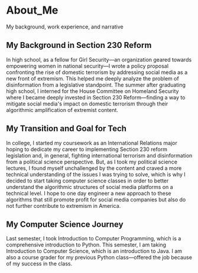 # About_Me
My background, work experience, and narrative 

## My Background in Section 230 Reform
In high school, as a fellow for Girl Security—an organization geared towards empowering women in national security—I wrote a policy proposal confronting the rise of domestic terrorism by addressing social media as a new front of extremism. This helped me deeply analyze the problem of disinformation from a legislative standpoint. The summer after graduating high school, I interned for the House Committee on Homeland Security where I became deeply invested in Section 230 Reform—finding a way to mitigate social media's impact on domestic terrorism through their algorithmic amplification of extremist content. 

## My Transition and Goal for Tech
In college, I started my coursework as an International Relations major hoping to dedicate my career to implementing Section 230 reform legislation and, in general, fighting international terrorism and disinformation from a political science perspective. But, as I took my political science lectures, I found myself unchallenged by the content and craved a more technical understanding of the issues I was trying to solve, which is why I decided to start taking computer science classes in order to better understand the algorithmic structures of social media platforms on a technical level. I hope to one day engineer a new approach to these algorithms that still promote profit for social media companies but also do not further contribute to extremism in America. 

## My Computer Science Journey
Last semester, I took Introduction to Computer Programming, which is a comprehensive introduction to Python. This semester, I am taking Introduction to Computer Science, which is an introduction to Java. I am also a course grader for my previous Python class—offered the job because of my success in the class.
